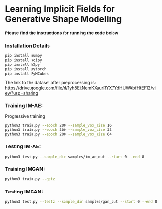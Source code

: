 # Learning Implicit Fields for Generative Shape Modelling
#### Please find the instructions for running the code below

### Installation Details
```bash
pip install numpy
pip install scipy
pip install h5py
pip install pytorch
pip install PyMCubes

```

The link to the dataset after preprocessing is:
https://drive.google.com/file/d/1yh5EitNemKXaurRYX7YdHUWAbfHtEF12/view?usp=sharing

### Training IM-AE:
Progressive training 
```bash
python3 train.py --epoch 200 --sample_vox_size 16
python3 train.py --epoch 200 --sample_vox_size 32
python3 train.py --epoch 200 --sample_vox_size 64
```

### Testing IM-AE:
```bash
python3 test.py --sample_dir samples/im_ae_out --start 0 --end 8
```

### Training IMGAN:
```bash
python3 train.py --getz
```

### Testing IMGAN:
```bash
python3 test.py --testz --sample_dir samples/gan_out --start 0 --end 8
```

